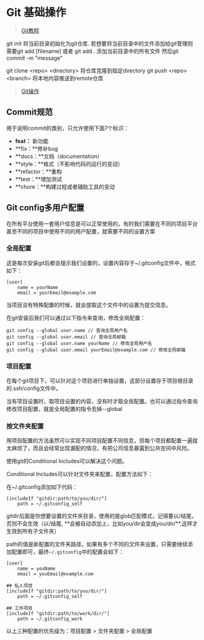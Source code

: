 # Git 基础操作

> [Git教程](https://www.bookstack.cn/read/git-tutorial/docs-commands-git-branch.md)

git init 将当前目录初始化为git仓库.
若想要将当前目录中的文件添加给git管理则需要git add [filename] 或者 git add . 添加当前目录中的所有文件
然后git commit -m "message"

git clone \<repo> \<directory> 将仓库克隆到指定directory
git push \<repo> \<branch> 将本地内容推送到remote仓库
> [Git操作](https://www.runoob.com/git/git-branch.html)

## Commit规范

用于说明commit的类别，只允许使用下面7个标识：

- **feat：** 新功能
- **fix：**修补bug
- **docs：**文档（documentation）
- **style：**格式（不影响代码的运行的变动）
- **refactor：**重构
- **test：**增加测试
- **chore：**构建过程或者辅助工具的变动

## Git config多用户配置

在所有平台使用一套用户信息是可以正常使用的，有时我们需要在不同的项目平台甚至不同的项目中使用不同的用户配置，就需要不同的设置方案

### 全局配置

这是每次安装git后都会提示我们设置的，设置内容存于~/.gitconfig文件中，格式如下：

```git
[user]
    name = yourName
    email = yourEmail@example.com
```

当项目没有特殊配置的时候，就会提取这个文件中的设置为提交信息。

在git安装后我们可以通过以下指令来查询，修改全局配置：

```git
git config --global user.name // 查询全局用户名
git config --global user.email // 查询全局邮箱
git config --global user.name yourName // 修改全局用户名
git config --global user.email yourEmail@example.com // 修改全局邮箱
```

### 项目配置

在每个git项目下，可以针对这个项目进行单独设置，这部分设置存于项目根目录的.ssh/config文件中。

当有项目设置时，取项目设置的内容，没有时才取全局配置。也可以通过指令查询修改项目配置，就是全局配置的指令去掉--global

### 按文件夹配置

用项目配置的方法虽然可以实现不同项目配置不同信息，但每个项目都配置一遍就太麻烦了，而且会经常出现漏配的情况，有把公司信息暴露到公共空间中风险。

使用git的Conditional Includes可以解决这个问题。

Conditional Includes可以针对文件夹来配置，配置方法如下：

在~/.gitconfig添加如下代码：

```git
[includeIf "gitdir:path/to/you/dir/"]
    path = ~/.gitconfig_self
```

gitdir后面是你想要设置的文件夹目录，使用的是glob匹配模式，记得要以/结尾，否则不会生效（以/结尾, **会被自动添加上，比如you/dir会变成you/dir/\**,这样才生效到所有子文件夹）

path的值是新配置的文件夹路径，如果有多个不同的文件夹设置，只需要继续添加配置即可，最终`~/.gitconfig`中的配置会如下：

```git
[user]
    name = youName
    email = youEmail@example.com

## 私人项目
[includeIf "gitdir:path/to/you/dir/"]
    path = ~/.gitconfig_self

## 工作项目
[includeIf "gitdir:path/to/work/dir/"]
    path = ~/.gitconfig_work
```

以上三种配置的优先级为：项目配置 > 文件夹配置 > 全局配置
